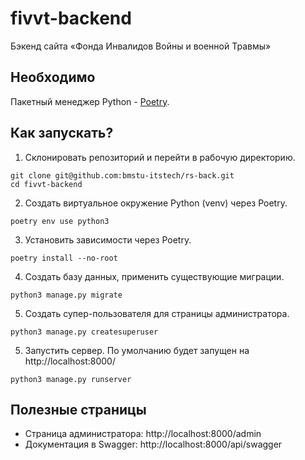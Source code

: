 # fivvt-backend

Бэкенд сайта «Фонда Инвалидов Войны и военной Травмы»

## Необходимо

Пакетный менеджер Python - [Poetry](https://python-poetry.org/).

## Как запускать?

1. Склонировать репозиторий и перейти в рабочую директорию.

```shell
git clone git@github.com:bmstu-itstech/rs-back.git
cd fivvt-backend
```

2. Создать виртуальное окружение Python (venv) через Poetry.
```shell
poetry env use python3
```

3. Установить зависимости через Poetry.
```shell
poetry install --no-root 
```

4. Создать базу данных, применить существующие миграции.
```shell
python3 manage.py migrate 
```

5. Создать супер-пользователя для страницы администратора.
```shell
python3 manage.py createsuperuser
```

5. Запустить сервер. По умолчанию будет запущен на http://localhost:8000/
```shell
python3 manage.py runserver 
```

## Полезные страницы

- Страница администратора: http://localhost:8000/admin
- Документация в Swagger: http://localhost:8000/api/swagger
